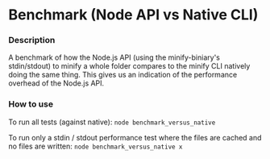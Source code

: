 
# Benchmark (Node API vs Native CLI)

### Description

A benchmark of how the Node.js API (using the minify-biniary's stdin/stdout) to minify a whole folder compares to the minify CLI natively doing the same thing. This gives us an indication of the performance overhead of the Node.js API.

### How to use

To run all tests (against native):
`node benchmark_versus_native`

To run only a stdin / stdout performance test where the files are cached and no files are written:
`node benchmark_versus_native x`
